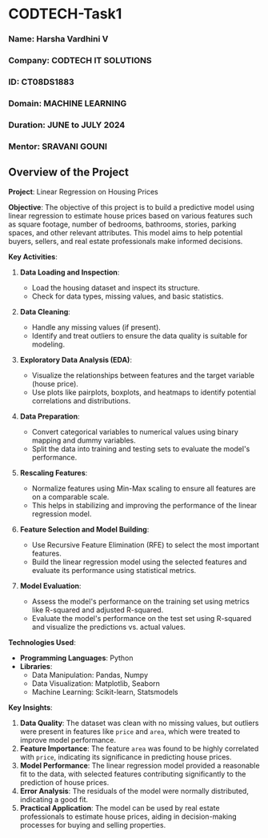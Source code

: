 # CODTECH-Task1

### **Name**: Harsha Vardhini V
### **Company**: CODTECH IT SOLUTIONS
### **ID**: CT08DS1883
### **Domain**: MACHINE LEARNING
### **Duration**: JUNE to JULY 2024
### **Mentor**: SRAVANI GOUNI



## Overview of the Project

**Project**: Linear Regression on Housing Prices 

**Objective**: The objective of this project is to build a predictive model using linear regression to estimate house prices based on various features such as square footage, number of bedrooms, bathrooms, stories, parking spaces, and other relevant attributes. This model aims to help potential buyers, sellers, and real estate professionals make informed decisions.

**Key Activities**:
1. **Data Loading and Inspection**: 
   - Load the housing dataset and inspect its structure.
   - Check for data types, missing values, and basic statistics.

2. **Data Cleaning**: 
   - Handle any missing values (if present).
   - Identify and treat outliers to ensure the data quality is suitable for modeling.

3. **Exploratory Data Analysis (EDA)**:
   - Visualize the relationships between features and the target variable (house price).
   - Use plots like pairplots, boxplots, and heatmaps to identify potential correlations and distributions.

4. **Data Preparation**:
   - Convert categorical variables to numerical values using binary mapping and dummy variables.
   - Split the data into training and testing sets to evaluate the model's performance.

5. **Rescaling Features**:
   - Normalize features using Min-Max scaling to ensure all features are on a comparable scale.
   - This helps in stabilizing and improving the performance of the linear regression model.

6. **Feature Selection and Model Building**:
   - Use Recursive Feature Elimination (RFE) to select the most important features.
   - Build the linear regression model using the selected features and evaluate its performance using statistical metrics.

7. **Model Evaluation**:
   - Assess the model's performance on the training set using metrics like R-squared and adjusted R-squared.
   - Evaluate the model's performance on the test set using R-squared and visualize the predictions vs. actual values.

**Technologies Used**:
- **Programming Languages**: Python
- **Libraries**: 
  - Data Manipulation: Pandas, Numpy
  - Data Visualization: Matplotlib, Seaborn
  - Machine Learning: Scikit-learn, Statsmodels

**Key Insights**:
1. **Data Quality**: The dataset was clean with no missing values, but outliers were present in features like `price` and `area`, which were treated to improve model performance.
2. **Feature Importance**: The feature `area` was found to be highly correlated with `price`, indicating its significance in predicting house prices.
3. **Model Performance**: The linear regression model provided a reasonable fit to the data, with selected features contributing significantly to the prediction of house prices.
4. **Error Analysis**: The residuals of the model were normally distributed, indicating a good fit.
5. **Practical Application**: The model can be used by real estate professionals to estimate house prices, aiding in decision-making processes for buying and selling properties.
